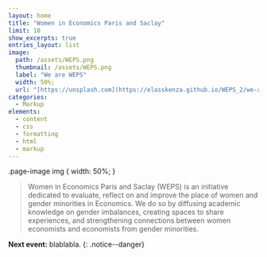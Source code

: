 ```yaml
---
layout: home
title: "Women in Economics Paris and Saclay"
limit: 10
show_excerpts: true
entries_layout: list
image: 
  path: /assets/WEPS.png
  thumbnail: /assets/WEPS.png
  label: "We are WEPS"
  width: 50%;
  url: "[https://unsplash.com](https://elasskenza.github.io/WEPS_2/we-are-weps/)"
categories:
  - Markup
elements:
  - content
  - css
  - formatting
  - html
  - markup  
---
```


.page-image img {
    width: 50%;
}


> Women in Economics Paris and Saclay (WEPS) is an initiative dedicated to evaluate, reflect on and improve the place of women and gender minorities in Economics.
 We do so by diffusing academic knowledge on gender imbalances, creating spaces to share experiences, and strengthening connections between women economists and economists from gender minorities.


**Next event:** blablabla.
{: .notice--danger}
